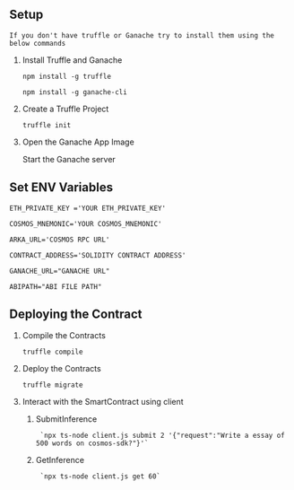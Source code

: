 
## Setup

    If you don't have truffle or Ganache try to install them using the below commands

1. Install Truffle and Ganache

    `npm install -g truffle`

    `npm install -g ganache-cli`

2. Create a Truffle Project

    `truffle init`

3. Open the Ganache App Image

    Start the Ganache server


## Set ENV Variables

    ETH_PRIVATE_KEY ='YOUR ETH_PRIVATE_KEY'
    
    COSMOS_MNEMONIC='YOUR COSMOS_MNEMONIC'

    ARKA_URL='COSMOS RPC URL'

    CONTRACT_ADDRESS='SOLIDITY CONTRACT ADDRESS'

    GANACHE_URL="GANACHE URL"

    ABIPATH="ABI FILE PATH"


## Deploying the Contract

1. Compile the Contracts

    `truffle compile`

2. Deploy the Contracts

    `truffle migrate`


3. Interact with the SmartContract using client

    1. SubmitInference

            `npx ts-node client.js submit 2 '{"request":"Write a essay of 500 words on cosmos-sdk?"}'`
    2. GetInference

            `npx ts-node client.js get 60` 

